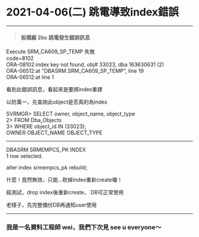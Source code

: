 # 2021-04-06(二) 跳電導致index錯誤   
   
-----   
> #### 板橋廠 2bc 跳電發生錯誤訊息   
   
Execute SRM_CA609_SP_TEMP 失敗   
code=8102   
ORA-08102:index key not found, obj# 33023, dba 163630631 (2)   
ORA-06512:at "DBASRM.SRM_CA609_SP_TEMP", line 19   
ORA-06512:at line 1   
   
看到此錯誤訊息，看起來是要將index重建   
   
以防萬一，先查詢此object是否真的為index      
   
SVRMGR> SELECT owner, object_name, object_type   
     2> FROM Dba_Objects   
     3> WHERE object_id IN (33023);   
OWNER                          OBJECT_NAME          OBJECT_TYPE   
---------------------------- -------------------- -------------------   
DBASRM                         SRMEMPCS_PK          INDEX   
1 row selected.   
   
alter index srmempcs_pk rebuild;   
   
什麼！竟然無效，只能...砍掉index重新create囉！
   
經測試，drop index後重新create， DB可正常使用   
   
老樣子，先完整備份DB再通知user使用

-----
   
### 我是一名資料工程師 wei，我們下次見 see u everyone～
